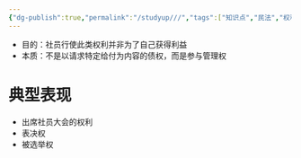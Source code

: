 ```yaml
---
{"dg-publish":true,"permalink":"/studyup///","tags":["知识点","民法","权利","#权利","#民法权利"]}
---
```


- 目的：社员行使此类权利并非为了自己获得利益
- 本质：不是以请求特定给付为内容的债权，而是参与管理权
# 典型表现
- 出席社员大会的权利
- 表决权
- 被选举权